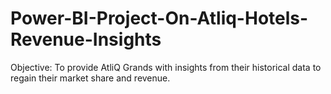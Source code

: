 # Power-BI-Project-On-Atliq-Hotels-Revenue-Insights
Objective: To provide AtliQ Grands with insights from their historical data to regain their market share and revenue.
